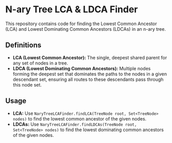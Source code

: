 # N-ary Tree LCA & LDCA Finder

This repository contains code for finding the Lowest Common Ancestor (LCA) and Lowest Dominating Common Ancestors (LDCAs) in an n-ary tree.

## Definitions

- **LCA (Lowest Common Ancestor):** The single, deepest shared parent for any set of nodes in a tree.
- **LDCA (Lowest Dominating Common Ancestors):** Multiple nodes forming the deepest set that dominates the paths to the nodes in a given descendant set, ensuring all routes to these descendants pass through this node set.

## Usage

- **LCA:** Use `NaryTreeLCAFinder.findLCA(TreeNode root, Set<TreeNode> nodes)` to find the lowest common ancestor of the given nodes.
- **LDCAs:** Use `NaryTreeLCAFinder.findLDCAs(TreeNode root, Set<TreeNode> nodes)` to find the lowest dominating common ancestors of the given nodes.
